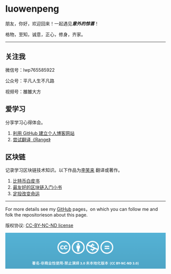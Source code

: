 # luowenpeng

朋友，你好，欢迎回来！一起遇见***意外的惊喜***！

格物，至知，诚意，正心，修身，齐家。

---

## 关注我

微信号：lwp765585922

公众号：平凡人生不凡路

视频号：雒雒大方

## 爱学习

分享学习心得体会。

1. [利用 GitHub 建立个人博客网站](docs/create-my-github-page.md)
2. [尝试翻译《Range》](docs/taranslation-of-range.md)


## 区块链

记录学习区块链技术知识。以下作品为[李笑来](http://lixiaolai.com/#/) 翻译或著作。

1. [比特币白皮书](http://lixiaolai.com/#/bitcoin-whitepaper-cn-en-translation/Bitcoin-Whitepaper-EN-CN.html)
2. [最友好的区块链入门小书](https://blockchainlittlebook.com)
3. [定投改变命运](https://ri.firesbox.com/#/cn/)



---

For more details see my [GitHub](https://guides.github.com/luowenpeng) pages，on which you can follow me and folk the repositorieson about this page.

版权协议: [CC-BY-NC-ND license](https://creativecommons.org/licenses/by-nc-nd/3.0/deed.zh)

![CC-BY-NC-ND](images/CC-BY-NC-ND.png?raw=true)
